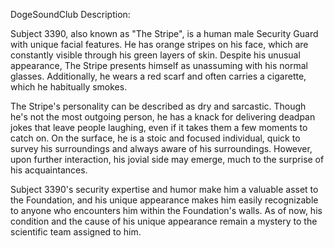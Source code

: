 DogeSoundClub Description:

Subject 3390, also known as "The Stripe", is a human male Security Guard with unique facial features. He has orange stripes on his face, which are constantly visible through his green layers of skin. Despite his unusual appearance, The Stripe presents himself as unassuming with his normal glasses. Additionally, he wears a red scarf and often carries a cigarette, which he habitually smokes.

The Stripe's personality can be described as dry and sarcastic. Though he's not the most outgoing person, he has a knack for delivering deadpan jokes that leave people laughing, even if it takes them a few moments to catch on. On the surface, he is a stoic and focused individual, quick to survey his surroundings and always aware of his surroundings. However, upon further interaction, his jovial side may emerge, much to the surprise of his acquaintances.

Subject 3390's security expertise and humor make him a valuable asset to the Foundation, and his unique appearance makes him easily recognizable to anyone who encounters him within the Foundation's walls. As of now, his condition and the cause of his unique appearance remain a mystery to the scientific team assigned to him.